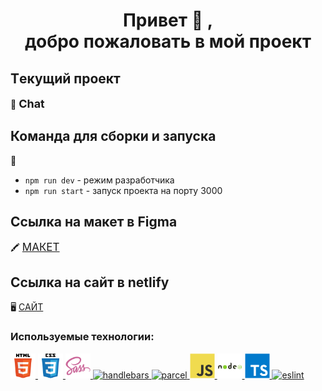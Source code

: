 <h1 align="center">Привет 👋 , <br>добро пожаловать в мой проект</h1>

## Tекущий проект
📨
<strong style="font-size: 18px">Chat</strong>

## Команда для сборки и запуска
🚀 
- `npm run dev` - режим разработчика
- `npm run start` - запуск проекта на порту 3000

## Ссылка на макет в Figma
🖍️ 
<a style="font-size: 17px" href="https://www.figma.com/file/dxrgJjJwtT4jrylJRxOn1G/chat?node-id=0%3A1&t=rgZMB9TfVY0SI8FZ-0">МАКЕТ</a>

## Ссылка на сайт в netlify
🖥️ 
<a href="https://unique-chimera-1ec80b.netlify.app">САЙТ</a>

<div>
<h3 align="left">Используемые технологии:</h3>
<p align="left"> 
    <a href="https://www.w3.org/html/" target="_blank" rel="noreferrer">
        <img src="https://raw.githubusercontent.com/devicons/devicon/master/icons/html5/html5-original-wordmark.svg" alt="html5" height="40"/>
    </a>
    <a href="https://www.w3schools.com/css/" target="_blank" rel="noreferrer">
        <img src="https://raw.githubusercontent.com/devicons/devicon/master/icons/css3/css3-original-wordmark.svg" alt="css3" height="40"/> 
    </a> 
    <a href="https://sass-lang.com" target="_blank" rel="noreferrer"> 
        <img src="https://raw.githubusercontent.com/devicons/devicon/master/icons/sass/sass-original.svg" alt="sass" height="40"/> 
    </a>
    <a href="https://handlebarsjs.com" target="_blank" rel="noreferrer"> 
        <img src="https://handlebarsjs.com/images/handlebars_logo.png" alt="handlebars" height="40"/> 
    </a> 
    <a href="https://parceljs.org/" target="_blank" rel="noreferrer"> 
        <img src="https://parceljs.org/avatar.b1be591d.avif" alt="parcel" height="40"/> 
    </a>
    <a href="https://developer.mozilla.org/en-US/docs/Web/JavaScript" target="_blank" rel="noreferrer"> 
        <img src="https://raw.githubusercontent.com/devicons/devicon/master/icons/javascript/javascript-original.svg" alt="javascript" height="40"/> 
    </a> 
    <a href="https://nodejs.org" target="_blank" rel="noreferrer"> 
        <img src="https://raw.githubusercontent.com/devicons/devicon/master/icons/nodejs/nodejs-original-wordmark.svg" alt="nodejs" height="40"/> 
    </a> 
    <a href="https://www.typescriptlang.org/" target="_blank" rel="noreferrer"> 
        <img src="https://raw.githubusercontent.com/devicons/devicon/master/icons/typescript/typescript-original.svg" alt="typescript" height="40"/> 
    </a>
    <a href="https://eslint.org" target="_blank" rel="noreferrer"> 
        <img src="https://upload.wikimedia.org/wikipedia/commons/thumb/e/e3/ESLint_logo.svg/1200px-ESLint_logo.svg.png" alt="eslint" height="40"/> 
    </a>
</p>
</div>
